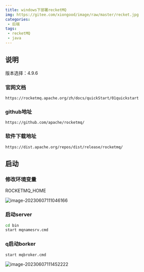 ```yaml
---
title: windows下部署recketMQ
img: https://gitee.com/xiongood/image/raw/master/recket.jpg
categories:
 - 后端
tags:
 - recketMQ
 - java
---
```


## 说明

版本选择：4.9.6

### 官网文档

```http
https://rocketmq.apache.org/zh/docs/quickStart/01quickstart
```

### github地址

```http
https://github.com/apache/rocketmq/
```

### 软件下载地址

```http
https://dist.apache.org/repos/dist/release/rocketmq/
```

## 启动

### 修改环境变量

ROCKETMQ_HOME

![image-20230607111046166](https://gitee.com/xiongood/image/raw/master/20230607111047.png)

### 启动server

```sh
cd bin
start mqnamesrv.cmd
```

### q启动borker

```sh
start mqbroker.cmd
```

![image-20230607111452222](https://gitee.com/xiongood/image/raw/master/20230607111453.png)
